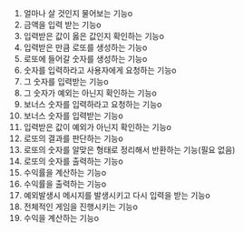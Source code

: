 1. 얼마나 살 것인지 물어보는 기능o
2. 금액을 입력 받는 기능o
3. 입력받은 값이 옳은 값인지 확인하는 기능o
4. 입력받은 만큼 로또를 생성하는 기능o
5. 로또에 들어갈 숫자를 생성하는 기능o
6. 숫자를 입력하라고 사용자에게 요청하는 기능o
7. 그 숫자를 입력받는 기능o
8. 그 숫자가 예외는 아닌지 확인하는 기능o
9. 보너스 숫자를 입력하라고 요청하는 기능o
10. 보너스 숫자를 입력받는 기능o
11. 입력받은 값이 예외가 아닌지 확인하는 기능o
12. 로또의 결과를 판단하는 기능o
13. 로또의 숫자를 알맞은 형태로 정리해서 반환하는 기능(필요 없음)
14. 로또의 숫자를 출력하는 기능o
15. 수익률을 계산하는 기능o
16. 수익률을 출력하는 기능o
17. 예외발생시 메시지를 발생시키고 다시 입력을 받는 기능o
18. 전체적인 게임을 진행시키는 기능o
19. 수익을 계산하는 기능o